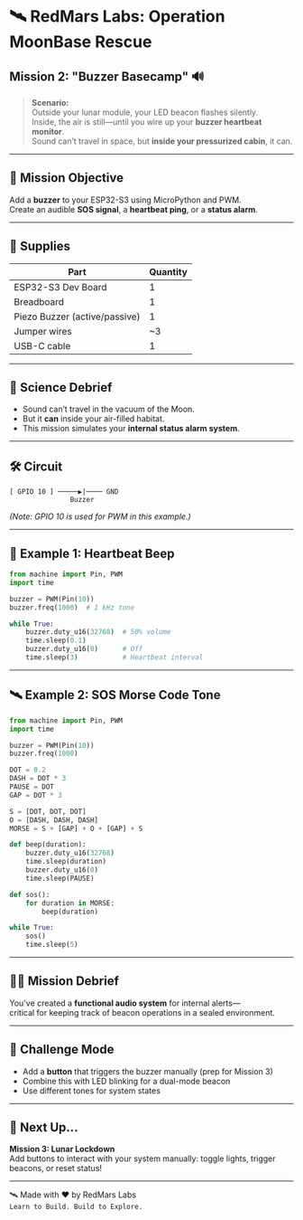 # 🛰️ RedMars Labs: Operation MoonBase Rescue
## Mission 2: "Buzzer Basecamp" 🔊

> **Scenario:**  
> Outside your lunar module, your LED beacon flashes silently.  
> Inside, the air is still—until you wire up your **buzzer heartbeat monitor**.  
> Sound can’t travel in space, but **inside your pressurized cabin**, it can.

---

## 🎯 Mission Objective

Add a **buzzer** to your ESP32-S3 using MicroPython and PWM.  
Create an audible **SOS signal**, a **heartbeat ping**, or a **status alarm**.

---

## 🧰 Supplies

| Part | Quantity |
|------|----------|
| ESP32-S3 Dev Board | 1 |
| Breadboard | 1 |
| Piezo Buzzer (active/passive) | 1 |
| Jumper wires | ~3 |
| USB-C cable | 1 |

---

## 🌌 Science Debrief

- Sound can’t travel in the vacuum of the Moon.
- But it **can** inside your air-filled habitat.
- This mission simulates your **internal status alarm system**.

---

## 🛠️ Circuit

```
[ GPIO 10 ] ─────▶|──── GND  
               Buzzer
```

*(Note: GPIO 10 is used for PWM in this example.)*

---

## 🧪 Example 1: Heartbeat Beep

```python
from machine import Pin, PWM
import time

buzzer = PWM(Pin(10))
buzzer.freq(1000)  # 1 kHz tone

while True:
    buzzer.duty_u16(32768)  # 50% volume
    time.sleep(0.1)
    buzzer.duty_u16(0)      # Off
    time.sleep(3)           # Heartbeat interval
```

---

## 🛰 Example 2: SOS Morse Code Tone

```python
from machine import Pin, PWM
import time

buzzer = PWM(Pin(10))
buzzer.freq(1000)

DOT = 0.2
DASH = DOT * 3
PAUSE = DOT
GAP = DOT * 3

S = [DOT, DOT, DOT]
O = [DASH, DASH, DASH]
MORSE = S + [GAP] + O + [GAP] + S

def beep(duration):
    buzzer.duty_u16(32768)
    time.sleep(duration)
    buzzer.duty_u16(0)
    time.sleep(PAUSE)

def sos():
    for duration in MORSE:
        beep(duration)

while True:
    sos()
    time.sleep(5)
```

---

## 🧑‍🚀 Mission Debrief

You've created a **functional audio system** for internal alerts—  
critical for keeping track of beacon operations in a sealed environment.

---

## 🧩 Challenge Mode

- Add a **button** that triggers the buzzer manually (prep for Mission 3)
- Combine this with LED blinking for a dual-mode beacon
- Use different tones for system states

---

## 📡 Next Up...

**Mission 3: Lunar Lockdown**  
Add buttons to interact with your system manually: toggle lights, trigger beacons, or reset status!

---

🛰 Made with ❤️ by RedMars Labs  
`Learn to Build. Build to Explore.`  

